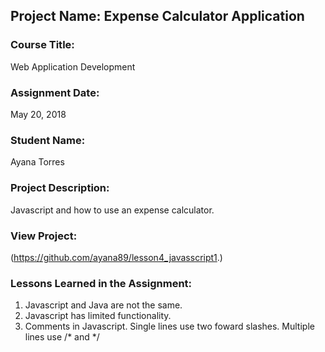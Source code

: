 ## Project Name:  Expense Calculator Application

### Course Title:
Web Application Development

### Assignment Date:  
May 20, 2018

### Student Name:  
Ayana Torres

### Project Description:
Javascript and how to use an expense calculator.

### View Project:
(https://github.com/ayana89/lesson4_javasscript1.)

### Lessons Learned in the Assignment:
1. Javascript and Java are not the same.
2. Javascript has limited functionality.
3. Comments in Javascript. Single lines use two foward slashes. Multiple lines use /* and */



